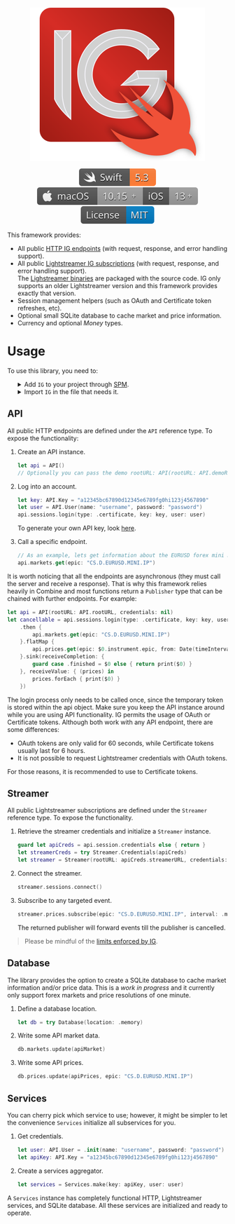 <p align="center">
    <img src="docs/assets/IG.svg" alt="Framework Logo"/>
</p>

<p align="center">
    <a href="https://swift.org/about/#swiftorg-and-open-source"><img src="docs/assets/badges/Swift.svg" alt="Swift 5.3"></a>
    <a href="https://github.com/dehesa/CodableCSV/wiki/Implicit-dependencies"><img src="docs/assets/badges/Apple.svg" alt="macOS 10.15+ - iOS 13+"></a>
    <a href="http://doge.mit-license.org"><img src="docs/assets/badges/License.svg" alt="MIT License"></a>
</p>

This framework provides:

-   All public [HTTP IG endpoints](https://labs.ig.com/rest-trading-api-reference) (with request, response, and error handling support).
-   All public [Lightstreamer IG subscriptions](https://labs.ig.com/streaming-api-reference) (with request, response, and error handling support).
    <br>The [Lighstreamer binaries](https://labs.ig.com/lightstreamer-downloads) are packaged with the source code. IG only supports an older Lightstreamer version and this framework provides exactly that version.
-   Session management helpers (such as OAuth and Certificate token refreshes, etc).
-   Optional small SQLite database to cache market and price information.
-   Currency and optional _Money_ types.

# Usage

To use this library, you need to:

<ul>
<details><summary>Add <code>IG</code> to your project through <a href="https://github.com/apple/swift-package-manager/tree/master/Documentation">SPM</a>.</summary><p>

```swift
// swift-tools-version:5.3
import PackageDescription

let package = Package(
    /* Your package name, supported platforms, and generated products go here */
    dependencies: [
        .package(url: "https://github.com/dehesa/IG.git", from: "0.11.0")
    ],
    targets: [
        .target(name: /* Your target name here */, dependencies: ["IG"])
    ]
)
```

</p></details>

<details><summary>Import <code>IG</code> in the file that needs it.</summary><p>

```swift
import IG
```

</p></details>
</ul>

## API

All public HTTP endpoints are defined under the `API` reference type. To expose the functionality:
1. Create an API instance.

    ```swift
    let api = API()
    // Optionally you can pass the demo rootURL: API(rootURL: API.demoRootURL)
    ```

2. Log into an account.

    ```swift
    let key: API.Key = "a12345bc67890d12345e6789fg0hi123j4567890"
    let user = API.User(name: "username", password: "password")
    api.sessions.login(type: .certificate, key: key, user: user)
    ```

    To generate your own API key, look [here](https://labs.ig.com/gettingstarted).

3. Call a specific endpoint.

    ```swift
    // As an example, lets get information about the EURUSD forex mini market.
    api.markets.get(epic: "CS.D.EURUSD.MINI.IP")
    ```

It is worth noticing that all the endpoints are asynchronous (they must call the server and receive a response). That is why this framework relies heavily in Combine and most functions return a `Publisher` type that can be chained with further endpoints. For example:

```swift
let api = API(rootURL: API.rootURL, credentials: nil)
let cancellable = api.sessions.login(type: .certificate, key: key, user: user)
    .then {
        api.markets.get(epic: "CS.D.EURUSD.MINI.IP")
    }.flatMap {
        api.prices.get(epic: $0.instrument.epic, from: Date(timeIntervalSinceNow: -3_600), resolution: .minute)
    }.sink(receiveCompletion: {
        guard case .finished = $0 else { return print($0) }
    }, receiveValue: { (prices) in
        prices.forEach { print($0) }
    })
```

The login process only needs to be called once, since the temporary token is stored within the api object. Make sure you keep the API instance around while you are using API functionality. IG permits the usage of OAuth or Certificate tokens. Although both work with any API endpoint, there are some differences:
- OAuth tokens are only valid for 60 seconds, while Certificate tokens usually last for 6 hours.
- It is not possible to request Lightstreamer credentials with OAuth tokens.

For those reasons, it is recommended to use to Certificate tokens.

## Streamer

All public Lightstreamer subscriptions are defined under the `Streamer` reference type. To expose the functionality.

1. Retrieve the streamer credentials and initialize a `Streamer` instance.

    ```swift
    guard let apiCreds = api.session.credentials else { return }
    let streamerCreds = try Streamer.Credentials(apiCreds)
    let streamer = Streamer(rootURL: apiCreds.streamerURL, credentials: streamerCreds)
    ```

2. Connect the streamer.

    ```swift
    streamer.sessions.connect()
    ```

3. Subscribe to any targeted event.

    ```swift
    streamer.prices.subscribe(epic: "CS.D.EURUSD.MINI.IP", interval: .minute, fields: .all)
    ```

    The returned publisher will forward events till the publisher is cancelled.

> Please be mindful of the [limits enforced by IG](https://labs.ig.com/faq#limits).

## Database

The library provides the option to create a SQLite database to cache market information and/or price data. This is a _work in progress_ and it currently only support forex markets and price resolutions of one minute.

1. Define a database location.

    ```swift
    let db = try Database(location: .memory)
    ```

2. Write some API market data.

    ```swift
    db.markets.update(apiMarket)
    ```

3. Write some API prices.

    ```swift
    db.prices.update(apiPrices, epic: "CS.D.EURUSD.MINI.IP")
    ```

## Services

You can cherry pick which service to use; however, it might be simpler to let the convenience `Services` initialize all subservices for you.

1. Get credentials.

    ```swift
    let user: API.User = .init(name: "username", password: "password")
    let apiKey: API.Key = "a12345bc67890d12345e6789fg0hi123j4567890"
    ```

2. Create a services aggregator.

    ```swift
    let services = Services.make(key: apiKey, user: user)
    ```

A `Services` instance has completely functional HTTP, Lightstreamer services, and SQLite database. All these services are initialized and ready to operate.
